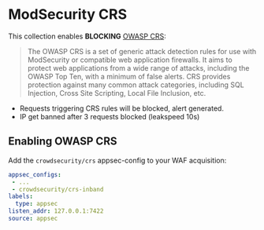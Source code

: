 # ModSecurity CRS

This collection enables **BLOCKING** [OWASP CRS](https://owasp.org/www-project-modsecurity-core-rule-set/): 

> The OWASP CRS is a set of generic attack detection rules for use with ModSecurity or compatible web application firewalls. It aims to protect web applications from a wide range of attacks, including the OWASP Top Ten, with a minimum of false alerts. CRS provides protection against many common attack categories, including SQL Injection, Cross Site Scripting, Local File Inclusion, etc.

 - Requests triggering CRS rules will be blocked, alert generated.
 - IP get banned after 3 requests blocked (leakspeed 10s)

## Enabling OWASP CRS

Add the `crowdsecurity/crs` appsec-config to your WAF acquisition:

```yaml
appsec_configs:
 - ...
 - crowdsecurity/crs-inband
labels:
  type: appsec
listen_addr: 127.0.0.1:7422
source: appsec

```
